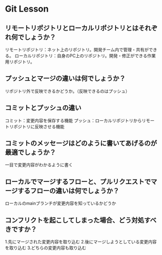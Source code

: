 # Git Lesson

## リモートリポジトリとローカルリポジトリとはそれぞれ何でしょうか？

リモートリポジトリ：ネット上のリポジトリ。開発チーム内で管理・共有ができる。
ローカルリポジトリ：自身のPC上のリポジトリ。開発・修正ができる作業用リポジトリ。

## プッシュとマージの違いは何でしょうか？

リポジトリ外で反映できるかどうか。（反映できるのはプッシュ）

## コミットとプッシュの違い

コミット：変更内容を保存する機能
プッシュ：ローカルリポジトリからリモートリポジトリに反映させる機能

## コミットのメッセージはどのように書いてあげるのが最適でしょうか？

一目で変更内容がわかるように書く

## ローカルでマージするフローと、プルリクエストでマージするフローの違いは何でしょうか？

ローカルのmainブランチが変更内容を知っているかどうか

## コンフリクトを起こしてしまった場合、どう対処すべきですか？

1.先にマージされた変更内容を取り込む
2.後にマージしようとしている変更内容を取り込む
3.どちらの変更内容も取り込む
